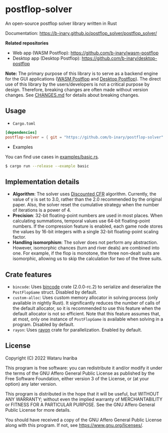 # postflop-solver

An open-source postflop solver library written in Rust

Documentation: https://b-inary.github.io/postflop_solver/postflop_solver/

**Related repositories**
- Web app (WASM Postflop): https://github.com/b-inary/wasm-postflop
- Desktop app (Desktop Postflop): https://github.com/b-inary/desktop-postflop

**Note:**
The primary purpose of this library is to serve as a backend engine for the GUI applications ([WASM Postflop] and [Desktop Postflop]).
The direct use of this library by the users/developers is not a critical purpose by design.
Therefore, breaking changes are often made without version changes.
See [CHANGES.md](CHANGES.md) for details about breaking changes.

[WASM Postflop]: https://github.com/b-inary/wasm-postflop
[Desktop Postflop]: https://github.com/b-inary/desktop-postflop

## Usage

- `Cargo.toml`

```toml
[dependencies]
postflop-solver = { git = "https://github.com/b-inary/postflop-solver" }
```

- Examples

You can find use cases in [examples/basic.rs](examples/basic.rs).

```sh
$ cargo run --release --example basic
```

## Implementation details

- **Algorithm**: The solver uses [Discounted CFR] algorithm.
  Currently, the value of γ is set to 3.0, rather than the 2.0 recommended by the original paper.
  Also, the solver reset the cumulative strategy when the number of iterations is a power of 4.
- **Precision**: 32-bit floating-point numbers are used in most places.
  When calculating summations, temporal values use 64-bit floating-point numbers.
  If the compression feature is enabled, each game node stores the values by 16-bit integers with a single 32-bit floating-point scaling factor.
- **Handling isomorphism**: The solver does not perform any abstraction.
  However, isomorphic chances (turn and river deals) are combined into one.
  For example, if the flop is monotone, the three non-dealt suits are isomorphic, allowing us to skip the calculation for two of the three suits.

[Discounted CFR]: https://arxiv.org/abs/1809.04040

## Crate features

- `bincode`: Uses [bincode] crate (2.0.0-rc.2) to serialize and deserialize the `PostFlopGame` struct.
  Disabled by default.
- `custom-alloc`: Uses custom memory allocator in solving process (only available in nightly Rust).
  It significantly reduces the number of calls of the default allocator, so it is recommended to use this feature when the default allocator is not so efficient.
  Note that this feature assumes that, at most, only one instance of `PostFlopGame` is available when solving in a program.
  Disabled by default.
- `rayon`: Uses [rayon] crate for parallelization.
  Enabled by default.

[bincode]: https://github.com/bincode-org/bincode
[rayon]: https://github.com/rayon-rs/rayon

## License

Copyright (C) 2022 Wataru Inariba

This program is free software: you can redistribute it and/or modify it under the terms of the GNU Affero General Public License as published by the Free Software Foundation, either version 3 of the License, or (at your option) any later version.

This program is distributed in the hope that it will be useful, but WITHOUT ANY WARRANTY; without even the implied warranty of MERCHANTABILITY or FITNESS FOR A PARTICULAR PURPOSE.  See the GNU Affero General Public License for more details.

You should have received a copy of the GNU Affero General Public License along with this program.  If not, see <https://www.gnu.org/licenses/>.
